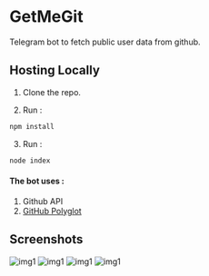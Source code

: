 # GetMeGit
Telegram bot to fetch public user data from github.

## Hosting Locally
1. Clone the repo.

2. Run :
```bash
npm install
```
3. Run :
```bash
node index
```

#### The bot uses :
1. Github API
2. [GitHub Polyglot](https://github.com/IonicaBizau/node-gh-polyglot)

## Screenshots 

![img1](./img/1.jpg)
![img1](./img/2.jpg)
![img1](./img/3.jpg)
![img1](./img/4.jpg)